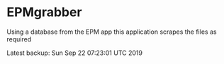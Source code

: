# EPMgrabber
Using a database from the EPM app this application scrapes the files as required


Latest backup: Sun Sep 22 07:23:01 UTC 2019
